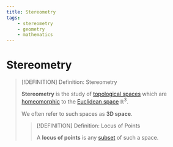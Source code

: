 ```yaml
---
title: Stereometry
tags:
    - stereometry
    - geometry
    - mathematics
---
```


# Stereometry

>[!DEFINITION] Definition: Stereometry
>
>**Stereometry** is the study of [topological spaces](../../../Topology/Topological%20Spaces.md) which are [homeomorphic](../../../Topology/Continuity/Homeomorphisms/Homeomorphic%20Spaces.md) to the [Euclidean space](../../../Analysis/Real%20Analysis/The%20Topology%20of%20Euclidean%20Space.md) $\mathbb{R}^3$.
>
>We often refer to such spaces as **3D space**.
>
>>[!DEFINITION] Definition: Locus of Points
>>
>>A **locus of points** is any [subset](../../../Set%20Theory/Subsets.md) of such a space.
>>
>

